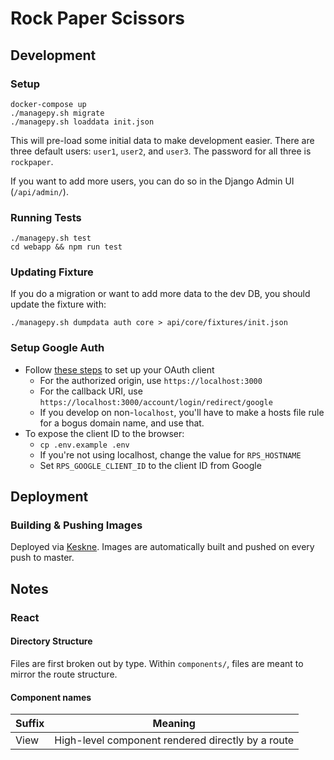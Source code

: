 # Rock Paper Scissors

## Development

### Setup

```
docker-compose up
./managepy.sh migrate
./managepy.sh loaddata init.json
```

This will pre-load some initial data to make development easier. There are three default users: `user1`, `user2`, and `user3`. The password for all three is `rockpaper`.

If you want to add more users, you can do so in the Django Admin UI (`/api/admin/`).

### Running Tests

```
./managepy.sh test
cd webapp && npm run test
```

### Updating Fixture

If you do a migration or want to add more data to the dev DB, you should update the fixture with:

```
./managepy.sh dumpdata auth core > api/core/fixtures/init.json
```

### Setup Google Auth

- Follow [these steps](https://django-allauth.readthedocs.io/en/latest/providers.html#google) to set up your OAuth client
  - For the authorized origin, use `https://localhost:3000`
  - For the callback URI, use `https://localhost:3000/account/login/redirect/google`
  - If you develop on non-`localhost`, you'll have to make a hosts file rule for a bogus domain name, and use that.
- To expose the client ID to the browser:
  - `cp .env.example .env`
  - If you're not using localhost, change the value for `RPS_HOSTNAME`
  - Set `RPS_GOOGLE_CLIENT_ID` to the client ID from Google

## Deployment

### Building & Pushing Images

Deployed via [Keskne](https://github.com/LucasPickering/keskne). Images are automatically built and pushed on every push to master.

## Notes

### React

#### Directory Structure

Files are first broken out by type. Within `components/`, files are meant to mirror the route structure.

#### Component names

| Suffix | Meaning                                           |
| ------ | ------------------------------------------------- |
| View   | High-level component rendered directly by a route |
